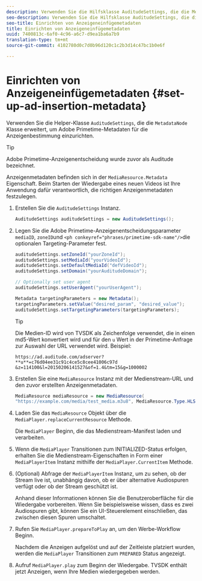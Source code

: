 ```yaml
---
description: Verwenden Sie die Hilfsklasse AuditudeSettings, die die MetadataNode-Klasse erweitert, um Adobe Primetime-Anzeigenentscheidungsmetadaten einzurichten.
seo-description: Verwenden Sie die Hilfsklasse AuditudeSettings, die die MetadataNode-Klasse erweitert, um Adobe Primetime-Anzeigenentscheidungsmetadaten einzurichten.
seo-title: Einrichten von Anzeigeneinfügemetadaten
title: Einrichten von Anzeigeneinfügemetadaten
uuid: 7400813c-6af0-4c96-a6c7-d9ea1ba6a7b9
translation-type: tm+mt
source-git-commit: 4102780d0c7d0b96d120c1c2b3d14c47bc1b0e6f

---
```



# Einrichten von Anzeigeneinfügemetadaten {#set-up-ad-insertion-metadata}

Verwenden Sie die Helper-Klasse `AuditudeSettings`, die die `MetadataNode` Klasse erweitert, um Adobe Primetime-Metadaten für die Anzeigenbestimmung einzurichten.

>[!TIP]
>
>Adobe Primetime-Anzeigenentscheidung wurde zuvor als Auditude bezeichnet.

Anzeigenmetadaten befinden sich in der `MediaResource.Metadata` Eigenschaft. Beim Starten der Wiedergabe eines neuen Videos ist Ihre Anwendung dafür verantwortlich, die richtigen Anzeigenmetadaten festzulegen.

1. Erstellen Sie die `AuditudeSettings` Instanz.

   ```java
   AuditudeSettings auditudeSettings = new AuditudeSettings();
   ```

1. Legen Sie die Adobe Primetime-Anzeigenentscheidungsparameter `mediaID`, `zoneID`und `<ph conkeyref="phrases/primetime-sdk-name"/>`die optionalen Targeting-Parameter fest.

   ```java
   auditudeSettings.setZoneId("yourZoneId"); 
   auditudeSettings.setMediaId("yourVideoId"); 
   auditudeSettings.setDefaultMediaId("defVideoId"); 
   auditudeSettings.setDomain("yourAuditudeDomain"); 
   
   // Optionally set user agent  
   auditudeSettings.setUserAgent("yourUserAgent"); 
   
   Metadata targetingParameters = new Metadata(); 
   targetingParameters.setValue("desired_param", "desired_value"); 
   auditudeSettings.setTargetingParameters(targetingParameters);
   ```

   >[!TIP]
   >
   >Die Medien-ID wird von TVSDK als Zeichenfolge verwendet, die in einen md5-Wert konvertiert wird und für den `u` Wert in der Primetime-Anfrage zur Auswahl der URL verwendet wird. Beispiel:
   >
   >`https://ad.auditude.com/adserver? **u**=c76d04ee31c91c4ce5c8cee41006c97d &z=114100&l=20150206141527&of=1.4&tm=15&g=1000002`

1. Erstellen Sie eine `MediaResource` Instanz mit der Medienstream-URL und den zuvor erstellten Anzeigenmetadaten.

   ```java
   MediaResource mediaResource = new MediaResource( 
   "https://example.com/media/test_media.m3u8", MediaResource.Type.HLS, Metadata);
   ```

1. Laden Sie das `MediaResource` Objekt über die `MediaPlayer.replaceCurrentResource` Methode.

   Die `MediaPlayer` Beginn, die das Medienstream-Manifest laden und verarbeiten.

1. Wenn die `MediaPlayer` Transitionen zum INITIALIZED-Status erfolgen, erhalten Sie die Medienstream-Eigenschaften in Form einer `MediaPlayerItem` Instanz mithilfe der `MediaPlayer.CurrentItem` Methode.
1. (Optional) Abfrage der `MediaPlayerItem` Instanz, um zu sehen, ob der Stream live ist, unabhängig davon, ob er über alternative Audiospuren verfügt oder ob der Stream geschützt ist.

   Anhand dieser Informationen können Sie die Benutzeroberfläche für die Wiedergabe vorbereiten. Wenn Sie beispielsweise wissen, dass es zwei Audiospuren gibt, können Sie ein UI-Steuerelement einschließen, das zwischen diesen Spuren umschaltet.

1. Rufen Sie `MediaPlayer.prepareToPlay` an, um den Werbe-Workflow Beginn.

   Nachdem die Anzeigen aufgelöst und auf der Zeitleiste platziert wurden, werden die `MediaPlayer` Transitionen zum `PREPARED` Status angezeigt.
1. Aufruf `MediaPlayer.play` zum Beginn der Wiedergabe.
TVSDK enthält jetzt Anzeigen, wenn Ihre Medien wiedergegeben werden.
